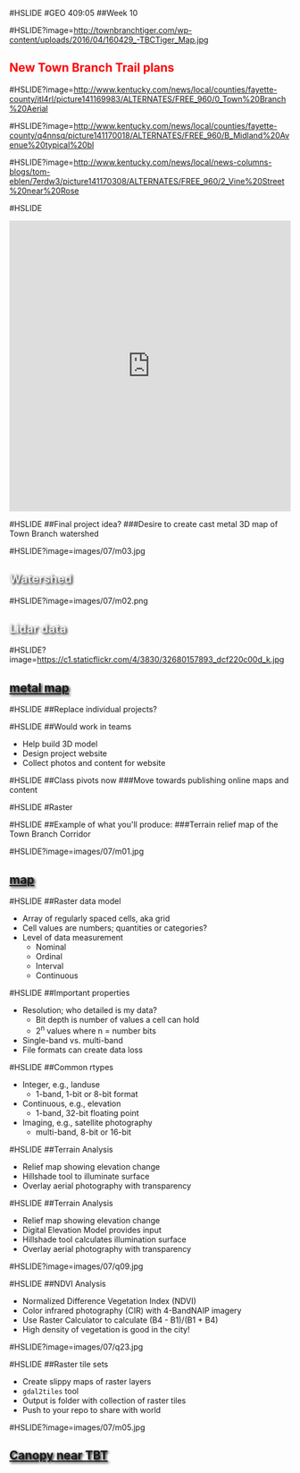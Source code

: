 #HSLIDE
#GEO 409:05
##Week 10

#HSLIDE?image=http://townbranchtiger.com/wp-content/uploads/2016/04/160429_-TBCTiger_Map.jpg
<h2 style="color:#f00;text-shadow: 2px 2px 4px #fff;">New Town Branch Trail plans</h2>

#HSLIDE?image=http://www.kentucky.com/news/local/counties/fayette-county/itl4rl/picture141169983/ALTERNATES/FREE_960/0_Town%20Branch%20Aerial

#HSLIDE?image=http://www.kentucky.com/news/local/counties/fayette-county/q4nnsq/picture141170018/ALTERNATES/FREE_960/B_Midland%20Avenue%20typical%20bl

#HSLIDE?image=http://www.kentucky.com/news/local/news-columns-blogs/tom-eblen/7erdw3/picture141170308/ALTERNATES/FREE_960/2_Vine%20Street%20near%20Rose

#HSLIDE
<iframe width="100%" height="520" frameborder="0" src="https://nmp.carto.com/u/boyd/builder/52ef1fe6-14a6-11e7-a3f5-0e05a8b3e3d7/embed" allowfullscreen webkitallowfullscreen mozallowfullscreen oallowfullscreen msallowfullscreen></iframe>

#HSLIDE
##Final project idea?
###Desire to create cast metal 3D map of Town Branch watershed

#HSLIDE?image=images/07/m03.jpg
<h2 style="color:#eee;text-shadow: 2px 2px 4px #000;">Watershed</h2>

#HSLIDE?image=images/07/m02.png
<h2 style="color:#eee;text-shadow: 2px 2px 4px #000;">Lidar data</h2>

#HSLIDE?image=https://c1.staticflickr.com/4/3830/32680157893_dcf220c00d_k.jpg
<h2 style="color:#eee;text-shadow: 2px 2px 4px #000;"><a href="https://www.flickr.com/photos/28640579@N02/32680157893/in/dateposted-public/" target="_blank">metal map</a></h2>

#HSLIDE
##Replace individual projects?

#HSLIDE
##Would work in teams
* Help build 3D model
* Design project website
* Collect photos and content for website

#HSLIDE
##Class pivots now
###Move towards publishing online maps and content

#HSLIDE
#Raster


#HSLIDE
##Example of what you'll produce:
###Terrain relief map of the Town Branch Corridor

#HSLIDE?image=images/07/m01.jpg
<h2 style="color:#eee;text-shadow: 2px 2px 4px #000;"><a href="http://boydx.github.io/tbt/xyz/hillshade/leaflet.html" target="_blank">map</a></h2>


#HSLIDE
##Raster data model
* Array of regularly spaced cells, aka grid
* Cell values are numbers; quantities or categories?
* Level of data measurement
	* Nominal
	* Ordinal
	* Interval
	* Continuous

#HSLIDE
##Important properties
* Resolution; who detailed is my data?
	* Bit depth is number of values a cell can hold
	* 2<sup>n</sup> values where n = number bits 
* Single-band vs. multi-band
* File formats can create data loss
	
#HSLIDE
##Common rtypes
* Integer, e.g., landuse
	* 1-band, 1-bit or 8-bit format 
* Continuous, e.g., elevation
	* 1-band, 32-bit floating point
* Imaging, e.g., satellite photography
	* multi-band, 8-bit or 16-bit

#HSLIDE
##Terrain Analysis
* Relief map showing elevation change
* Hillshade tool to illuminate surface
* Overlay aerial photography with transparency




#HSLIDE
##Terrain Analysis
* Relief map showing elevation change
* Digital Elevation Model provides input
* Hillshade tool calculates illumination surface
* Overlay aerial photography with transparency

#HSLIDE?image=images/07/q09.jpg



#HSLIDE
##NDVI Analysis
* Normalized Difference Vegetation Index (NDVI) 
* Color infrared photography (CIR) with 4-BandNAIP imagery
* Use Raster Calculator to calculate (B4 - B1)/(B1 + B4)
* High density of vegetation is good in the city!

#HSLIDE?image=images/07/q23.jpg


#HSLIDE
##Raster tile sets
* Create slippy maps of raster layers
* ```gdal2tiles``` tool
* Output is folder with collection of raster tiles
* Push to your repo to share with world

#HSLIDE?image=images/07/m05.jpg
<h2 style="color:#eee;text-shadow: 2px 2px 4px #000;"><a href="http://boydx.github.io/tbt/xyz/canopy/leaflet.html" target="_blank">Canopy near TBT</a></h2>















